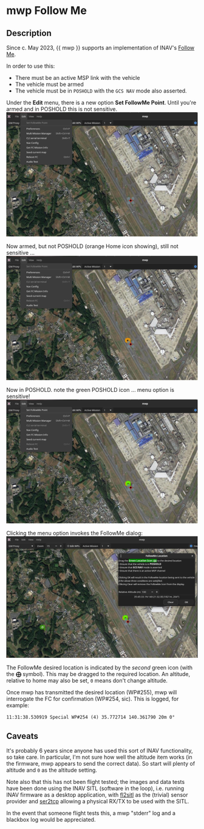 # mwp Follow Me

## Description

Since c. May 2023, {{ mwp }} supports an implementation of INAV's [Follow Me](https://github.com/iNavFlight/inav/wiki/INAV-Remote-Management,-Control-and-Telemetry#follow-me-gcs-nav).

In order to use this:

* There must be an active MSP link with the vehicle
* The vehicle must be armed
* The vehicle must be in `POSHOLD` with the `GCS NAV` mode also asserted.

Under the **Edit** menu, there is a new option **Set FollowMe Point**. Until you're armed and in POSHOLD this is not sensitive.
![Unarmed followme](images/follow_me_1.png)

Now armed, but not POSHOLD (orange Home icon showing), still not sensitive ...
![Armed followme](images/follow_me_2.png)

Now in POSHOLD. note the green POSHOLD icon ... menu option is sensitive!
![PH_followme](images/follow_me_3.png)

Clicking the menu option invokes the FollowMe dialog:
![followme_dialog](images/follow_me_4.png)

The FollowMe desired location is indicated by the  *second* green icon (with the **⨁** symbol). This may be dragged to the required location. An altitude, relative to home may also be set, `0` means don't change altitude.

Once mwp has transmitted the desired location (WP#255), mwp will interrogate the FC for confirmation (WP#254, sic). This is logged, for example:

    11:31:38.530919 Special WP#254 (4) 35.772714 140.361790 20m 0°

## Caveats

It's probably 6 years since anyone has used this sort of INAV functionality, so take care. In particular, I'm not sure how well the altitude item works (in the firmware, mwp appears to send the correct data). So start will plenty of altitude and `0` as the altitude setting.

Note also that this has not been flight tested; the images and data tests have been done using the INAV  SITL (software in the loop), i.e. running INAV firmware as a desktop application, with [fl2sitl]( https://github.com/stronnag/bbl2kml/wiki/fl2sitl) as the (trivial) sensor provider and [ser2tcp]( https://github.com/stronnag/bbl2kml/tree/master/tools/ser2tcp) allowing a physical RX/TX to be used with the SITL.

In the event that someone flight tests this, a mwp "stderr" log and a blackbox log would be appreciated.

